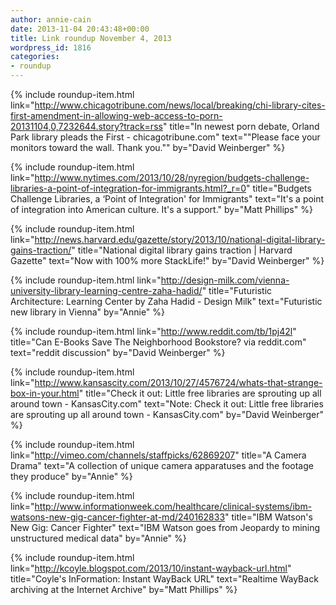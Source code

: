 ```yaml
---
author: annie-cain
date: 2013-11-04 20:43:48+00:00
title: Link roundup November 4, 2013
wordpress_id: 1816
categories:
- roundup
---
```


{% include roundup-item.html
  link="http://www.chicagotribune.com/news/local/breaking/chi-library-cites-first-amendment-in-allowing-web-access-to-porn-20131104,0,7232644.story?track=rss"
  title="In newest porn debate, Orland Park library pleads the First - chicagotribune.com"
  text="\"Please face your monitors toward the wall. Thank you.\""
  by="David Weinberger"
%}

{% include roundup-item.html
  link="http://www.nytimes.com/2013/10/28/nyregion/budgets-challenge-libraries-a-point-of-integration-for-immigrants.html?_r=0"
  title="Budgets Challenge Libraries, a ‘Point of Integration' for Immigrants"
  text="It's a point of integration into American culture. It's a support."
  by="Matt Phillips"
%}

{% include roundup-item.html
  link="http://news.harvard.edu/gazette/story/2013/10/national-digital-library-gains-traction/"
  title="National digital library gains traction | Harvard Gazette"
  text="Now with 100% more StackLife!"
  by="David Weinberger"
%}

{% include roundup-item.html
  link="http://design-milk.com/vienna-university-library-learning-centre-zaha-hadid/"
  title="Futuristic Architecture: Learning Center by Zaha Hadid - Design Milk"
  text="Futuristic new library in Vienna"
  by="Annie"
%}

{% include roundup-item.html
  link="http://www.reddit.com/tb/1pj42l"
  title="Can E-Books Save The Neighborhood Bookstore? via reddit.com"
  text="reddit discussion"
  by="David Weinberger"
%}

{% include roundup-item.html
  link="http://www.kansascity.com/2013/10/27/4576724/whats-that-strange-box-in-your.html"
  title="Check it out: Little free libraries are sprouting up all around town - KansasCity.com"
  text="Note: Check it out: Little free libraries are sprouting up all around town - KansasCity.com"
  by="David Weinberger"
%}

{% include roundup-item.html
  link="http://vimeo.com/channels/staffpicks/62869207"
  title="A Camera Drama"
  text="A collection of unique camera apparatuses and the footage they produce"
  by="Annie"
%}

{% include roundup-item.html
  link="http://www.informationweek.com/healthcare/clinical-systems/ibm-watsons-new-gig-cancer-fighter-at-md/240162833"
  title="IBM Watson's New Gig: Cancer Fighter"
  text="IBM Watson goes from Jeopardy to mining unstructured medical data"
  by="Annie"
%}

{% include roundup-item.html
  link="http://kcoyle.blogspot.com/2013/10/instant-wayback-url.html"
  title="Coyle's InFormation: Instant WayBack URL"
  text="Realtime WayBack archiving at the Internet Archive"
  by="Matt Phillips"
%}

